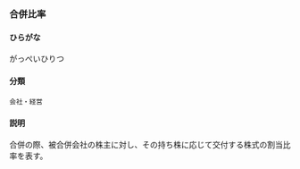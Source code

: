 <div style="display:none;">

## [あ行](securities-terms?id=あ行)
## [か行](securities-terms?id=か行)

</div>

### 合併比率

#### ひらがな

がっぺいひりつ

#### 分類

`会社・経営`

#### 説明

合併の際、被合併会社の株主に対し、その持ち株に応じて交付する株式の割当比率を表す。

<div style="display:none;">

## [さ行](securities-terms?id=さ行)
## [た行](securities-terms?id=た行)
## [な行](securities-terms?id=な行)
## [は行](securities-terms?id=は行)
## [ま行](securities-terms?id=ま行)
## [や行](securities-terms?id=や行)
## [ら行](securities-terms?id=ら行)
## [わ行](securities-terms?id=わ行)
## [英数字・記号](securities-terms?id=英数字・記号)

</div>

